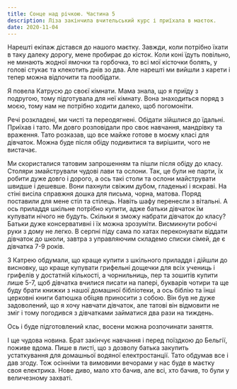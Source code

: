 ```yaml
---
title: Сонце над річкою. Частина 5
description: Ліза закінчила вчительський курс і приїхала в маєток.
date: 2020-11-04
---
```


Нарешті екіпаж дістався до нашого маєтку. Завжди, коли потрібно їхати в таку далеку дорогу, мене пробирає до кісток. Коли коні їдуть повільно, не минають жодної ямочки та горбочка, то всі мої кісточки болять, у голові стукає та клекотить днів зо два. Але нарешті ми вийшли з карети і тепер можна відпочити та пообідати.

Я повела Катрусю до своєї кімнати. Мама знала, що я приїду з подругою, тому підготувала для неї кімнату. Вона знаходиться поряд з моєю, тому нам не потрібно ходити далеко, щоб погомоніти.

Речі розкладені, ми чисті та переодягнені. Обідати зійшлися до їдальні. Приїхав і тато. Ми довго розповідали про своє навчання, мандрівку та враження. Тато розказав, що все майже готове в моєму класі для дівчаток. Можна буде після обіду подивитися та вирішити, чого не вистачає.

Ми скористалися татовим запрошенням та пішли після обіду до класу. Столяри змайстрували чудові лави та ослони. Так, це були не парти, їх робити дуже довго і дорого, а ось такі столи та ослони майструвати швидше і дешевше. Вони пахнули свіжим дубом, гладенькі і яскраві. На стіні висіла справжня дошка для письма, чорна, матова. Поряд поставили для мене стіл та стілець. Навіть шафу перенесли з вітальні. А ось приладдя шкільне потрібно купити, адже батьки дівчаток їм купувати нічого не будуть. Скільки я зможу набрати дівчаток до класу? Батьки дуже консервативні і їх можна зрозуміти. Висмикнути робочі руки з дому не легко. В серпні піду сама по хатах переконувати віддати дівчаток до школи, завтра з управляючим складемо списки сімей, де є дівчатка 7-9 років.

З Катрею обдумали, що краще купити з шкільного приладдя і дійшли до висновку, що краще купувати грифельні дощечки для всіх учениць і грифелів у достатній кількості, а чорнильниць, пер та зошитів купити лише 5-7, щоб дівчатка вчилися писати на папері, букварів чотири та ще буду брати книжки з нашої домашної бібліотеки, а ось біблію та їнші церковні книги батюшка обіцяв приносити з собою. Він був не дуже задоволений, що я хочу навчати дівчаток, але татові він відмовити не зміг і тому погодився з дівчатками займатися два рази на тиждень.

Ось і буде підготовлений клас, восени можна розпочинати заняття.

І ще чудова новина. Брат закінчує навчання і перед поїздкою до Бельгії, поживе вдома. Пише в листі, що з дозволу батька закупить устаткування для домашньої водяної електростанції. Тато обдумав все і дав згоду. Тож осінніми та вимовими вечорами у нас буде в маєтку своя електрика. Нове диво, мало хто бачив, але всі, хто бачив, то були у величезному захваті.


